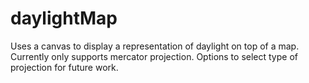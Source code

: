 daylightMap
===========

Uses a canvas to display a representation of daylight on top of a map. Currently only supports mercator projection.  Options to select type of projection for future work.
